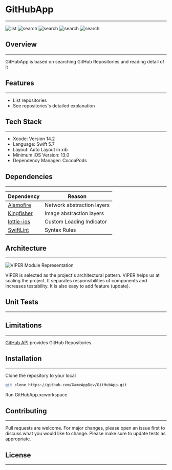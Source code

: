 # GitHubApp
---

![list](https://www.linkpicture.com/q/GitHubAppList.png) ![search](https://www.linkpicture.com/q/GitHubAppDetail1.png) ![search](https://www.linkpicture.com/q/GitHubAppDetail2.png) ![search](https://www.linkpicture.com/q/GitHubAppFavourites.png) ![search](https://www.linkpicture.com/q/GitHubAppFilterSort.png) 


## Overview
---
GitHubApp is based on searching GitHub Repositories and reading detail of it


## Features
---
- List repositories
- See repositories's detailed explanation


## Tech Stack
---
- Xcode: Version 14.2
- Language: Swift 5.7
- Layout: Auto Layout in xib
- Minimum iOS Version: 13.0
- Dependency Manager: CocoaPods


## Dependencies
---
| Dependency | Reason |
| ------ | ------ |
| [Alamofire](https://github.com/Alamofire/Alamofire) | Network abstraction layers |
| [Kingfisher](https://github.com/onevcat/Kingfisher) | Image abstraction layers |
| [lottie-ios](https://github.com/airbnb/lottie-ios) | Custom Loading Indicator |
| [SwiftLint](https://github.com/realm/SwiftLint) | Syntax Rules |


## Architecture
---
![VIPER Module Representation](https://i.stack.imgur.com/bpM7t.png)

VIPER is selected as the project's architectural pattern. VIPER helps us at scaling the project. It separates responsibilities of components and increases testability. It is also easy to add feature (update).

## Unit Tests
---

## Limitations
---
[GitHub API](https://api.github.com/orgs/google/repos) provides GitHub Repositories.


## Installation
---
Clone the repository to your local
```bash
git clone https://github.com/GameAppDev/GitHubApp.git
```
Run GitHubApp.xcworkspace


## Contributing
---
Pull requests are welcome. For major changes, please open an issue first to discuss what you would like to change.
Please make sure to update tests as appropriate.


## License
---

